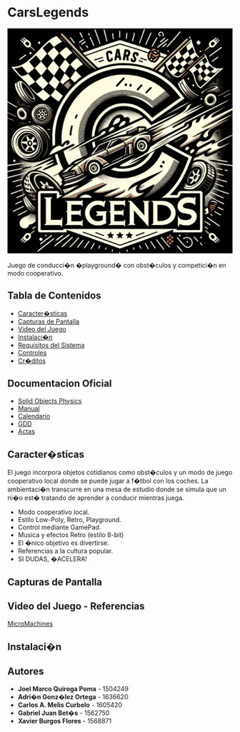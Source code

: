 # CarsLegends

![Logo del Juego](RECURSOS/images/IMG_0359.JPG)

Juego de conducci�n �playground� con obst�culos y competici�n en modo cooperativo.

## Tabla de Contenidos

- [Caracter�sticas](#caracter�sticas)
- [Capturas de Pantalla](#capturas-de-pantalla)
- [Video del Juego](#video-del-juego)
- [Instalaci�n](#instalaci�n)
- [Requisitos del Sistema](#requisitos-del-sistema)
- [Controles](#controles)
- [Cr�ditos](#cr�ditos)

## Documentacion Oficial

- [Solid Objects Physics](https://uab-my.sharepoint.com/:w:/g/personal/1636620_uab_cat/EZCgwnlm3thHhgb-iBtkmAYBrFd_dM_bNbFYWukjJxeDNw?e=NM4Pq8)
- [Manual](https://uab-my.sharepoint.com/:w:/g/personal/1636620_uab_cat/Ed3Rbka1K9JNlB6b6gTrcbkBjVDjyUQ3TFh0K1qsNm_asQ?e=HseOAd)
- [Calendario](https://uab-my.sharepoint.com/:w:/g/personal/1636620_uab_cat/EbBrbAlbQ_1OpnWr8QHX4K0BqVsWpEeOUMkfbsMWstqcpg?e=8B3aCJ)
- [GDD](/DOCUMENTACION/DOCUMENTOS_PROPIOS/GDD_Inicial_Cars_Legends.pdf)
- [Actas](/DOCUMENTACION/ACTAS_DE_REUNION)

## Caracter�sticas

El juego incorpora objetos cotidianos como obst�culos y un modo de juego cooperativo local donde se puede jugar a f�tbol con los coches. La ambientaci�n transcurre en una mesa de estudio donde se simula que un ni�o est� tratando de aprender a conducir mientras juega.
 
  - Modo cooperativo local.
  - Estilo Low-Poly, Retro, Playground.
  - Control mediante GamePad.
  - Musica y efectos Retro (estilo 8-bit)
  - El �nico objetivo es divertirse.
  - Referencias a la cultura popular.
  - SI DUDAS, �ACELERA!

## Capturas de Pantalla


## Video del Juego - Referencias

[MicroMachines](https://www.youtube.com/watch?v=tWws3X9EVhA)

## Instalaci�n

## Autores

- **Joel Marco Quiroga Poma** - 1504249
- **Adri�n Gonz�lez Ortega** - 1636620
- **Carlos A. Melis Curbelo** - 1605420
- **Gabriel Juan Bet�s** - 1562750
- **Xavier Burgos Flores** - 1568871




